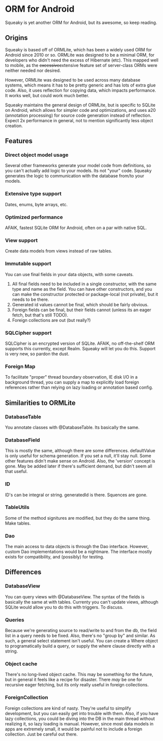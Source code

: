 # ORM for Android

Squeaky is yet another ORM for Android, but its awesome, so keep reading.

## Origins

Squeaky is based off of ORMLite, which has been a widely used ORM for Android since 2010 or so.  ORMLite was designed to be a minimal ORM, for developers who didn't need the excess of Hibernate (etc).  This mapped well to mobile, as the ~~excessive~~extensive feature set of server-class ORMs were neither needed nor desired.

However, ORMLite was designed to be used across many database systems, which means it has to be pretty generic and has lots of extra glue code.  Also, it uses reflection for copying data, which impacts performance.  It works well, but could work much better.

Squeaky maintains the general design of ORMLite, but is specific to SQLite on Android, which allows for simpler code and optimizations, and uses a20 (annotation processing) for source code generation instead of reflection.  Expect 2x performance in general, not to mention significantly less object creation.

## Features

### Direct object model usage

Several other frameworks generate your model code from definitions, so you can't actually add logic to your models.  Its not "your" code.  Squeaky generates the logic to communication with the database from/to your models.

### Extensive type support

Dates, enums, byte arrays, etc.

### Optimized performance

AFAIK, fastest SQLite ORM for Android, often on a par with native SQL.

### View support

Create data models from views instead of raw tables.

### Immutable support

You can use final fields in your data objects, with some caveats.

1. All final fields need to be included in a single constructor, with the same type and name as the field. You can have other constructors, and you can make the constructor protected or package-local (not private), but it needs to be there.
2. Generated id values cannot be final, which should be fairly obvious.
3. Foreign fields can be final, but their fields cannot (unless its an eager fetch, but that's still TODO).
4. Foreign collections are out (but really?)

### SQLCipher support

SQLCipher is an encrypted version of SQLite. AFAIK, no off-the-shelf ORM supports this currently, except Realm.  Squeaky will let you do this.  Support is very new, so pardon the dust.

### Foreign Map

To facilitate "proper" thread boundary observation, IE disk I/O in a background thread, you can supply a map to explicitly load foreign references rather than relying on lazy loading or
 annotation based config.

## Similarities to ORMLite

### DatabaseTable

You annotate classes with @DatabaseTable.  Its basically the same.

### DatabaseField

This is mostly the same, although there are some differences.  defaultValue is only useful for schema generation.  If you set a null, it'll stay null.  Some other features didn't make sense on Android.  Also, the 'version' concept is gone.  May be added later if there's sufficient demand, but didn't seem all that useful.

### ID

ID's can be integral or string.  generatedId is there.  Squences are gone.

### TableUtils

Some of the method signitures are modified, but they do the same thing.  Make tables.

### Dao

The main access to data objects is through the Dao interface.  However, custom Dao implementations would be a nightmare.  The interface mostly exists for compatibility, and (possibly) for testing.

## Differences

### DatabaseView

You can query views with @DatabaseView.  The syntax of the fields is basically the same at with tables.  Currenty you can't update views, although SQLite would allow you to do this with triggers.  To discuss.

### Queries

Because we're generating source to read/write to and from the db, the field list in a query needs to be fixed.  Also, there's no "group by" and similar.  As such, a general select statement isn't useful.  You can create a Where object to programatically build a query, or supply the where clause directly with a string.

### Object cache

There's no long-lived object cache.  This may be something for the future, but in general it feels like a recipe for disaster.  There *may* be one for recursive eager fetching, but its only really useful in foreign collections.

### ForeignCollection

Foreign collections are kind of nasty.  They're useful to simplify development, but you can easily get into trouble with them.  Also, if you have lazy collections, you could be diving into the DB in the main thread without realizing it, so lazy loading is manual.  However, since most data models in apps are extremely small, it would be painful not to include a foreign collection.  Just be careful out there.

